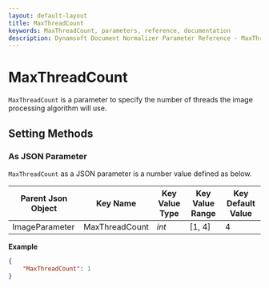 ```yaml
---
layout: default-layout
title: MaxThreadCount
keywords: MaxThreadCount, parameters, reference, documentation
description: Dynamsoft Document Normalizer Parameter Reference - MaxThreadCount
---
```


# MaxThreadCount

`MaxThreadCount` is a parameter to specify the number of threads the image processing algorithm will use.

## Setting Methods

### As JSON Parameter

`MaxThreadCount` as a JSON parameter is a number value defined as below.

| Parent Json Object | Key Name | Key Value Type | Key Value Range | Key Default Value |
| ------------------ | -------- | -------------- | ----------- | ------------- |
| ImageParameter | MaxThreadCount | *int* | [1, 4] | 4 |

**Example**

```json
{
    "MaxThreadCount": 1
}
```
